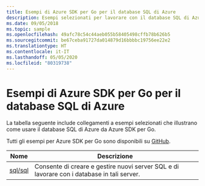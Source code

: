 ```yaml
---
title: Esempi di Azure SDK per Go per il database SQL di Azure
description: Esempi selezionati per lavorare con il database SQL di Azure da Azure SDK per Go.
ms.date: 09/05/2018
ms.topic: sample
ms.openlocfilehash: 49afc78c54c44aeb055b58405498cffb78b626b5
ms.sourcegitcommit: be67ceba91727da014879d16bbbbc19756ee22e2
ms.translationtype: HT
ms.contentlocale: it-IT
ms.lasthandoff: 05/05/2020
ms.locfileid: "80319738"
---
```

# <a name="azure-sdk-for-go-samples-for-azure-sql-database"></a>Esempi di Azure SDK per Go per il database SQL di Azure

La tabella seguente include collegamenti a esempi selezionati che illustrano come usare il database SQL di Azure da Azure SDK per Go.

Tutti gli esempi per Azure SDK per Go sono disponibili su [GitHub](https://github.com/Azure-Samples/azure-sdk-for-go-samples).

| Nome | Descrizione |
|------|-------------|
| [sql/sql](https://github.com/Azure-Samples/azure-sdk-for-go-samples/blob/master/sql/sql.go) | Consente di creare e gestire nuovi server SQL e di lavorare con i database in tali server. |
